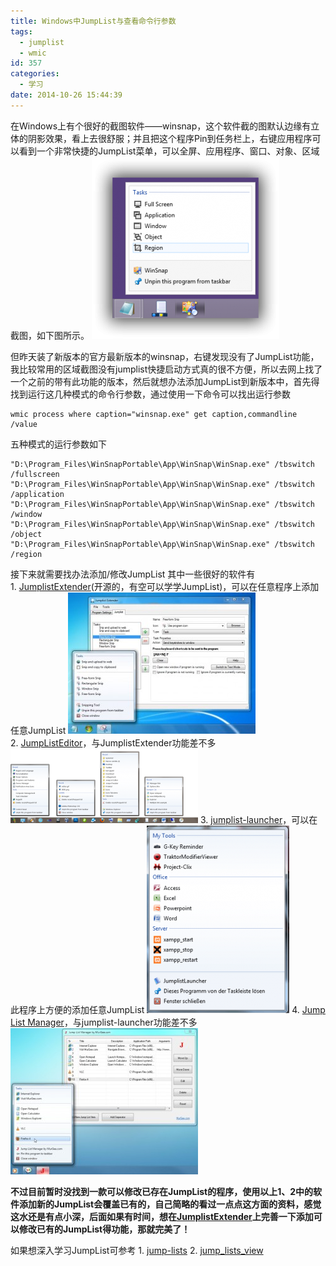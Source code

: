 ```yaml
---
title: Windows中JumpList与查看命令行参数
tags:
  - jumplist
  - wmic
id: 357
categories:
  - 学习
date: 2014-10-26 15:44:39
---
```


在Windows上有个很好的截图软件——winsnap，这个软件截的图默认边缘有立体的阴影效果，看上去很舒服；并且把这个程序Pin到任务栏上，右键应用程序可以看到一个非常快捷的JumpList菜单，可以全屏、应用程序、窗口、对象、区域截图，如下图所示。
[![winsnap_jumplist](/resources/2014/10/winsnap_jumplist-300x291.png)](/resources/2014/10/winsnap_jumplist.png)
<!--more-->
但昨天装了新版本的官方最新版本的winsnap，右键发现没有了JumpList功能，我比较常用的区域截图没有jumplist快捷启动方式真的很不方便，所以去网上找了一个之前的带有此功能的版本，然后就想办法添加JumpList到新版本中，首先得找到运行这几种模式的命令行参数，通过使用一下命令可以找出运行参数

```shell
wmic process where caption="winsnap.exe" get caption,commandline /value
```

五种模式的运行参数如下

```shell
"D:\Program_Files\WinSnapPortable\App\WinSnap\WinSnap.exe" /tbswitch /fullscreen
"D:\Program_Files\WinSnapPortable\App\WinSnap\WinSnap.exe" /tbswitch /application
"D:\Program_Files\WinSnapPortable\App\WinSnap\WinSnap.exe" /tbswitch /window
"D:\Program_Files\WinSnapPortable\App\WinSnap\WinSnap.exe" /tbswitch /object
"D:\Program_Files\WinSnapPortable\App\WinSnap\WinSnap.exe" /tbswitch /region
```

接下来就需要找办法添加/修改JumpList
其中一些很好的软件有
1. [JumplistExtender](https://code.google.com/p/jumplist-extender/)(开源的，有空可以学学JumpList)，可以在任意程序上添加任意JumpList
[![jumplist-extender](/resources/2014/10/jumplist-extender-300x226.jpg)](/resources/2014/10/jumplist-extender.jpg)
2. [JumpListEditor](http://jumplisteditor.blogspot.com/)，与JumplistExtender功能差不多
[![JumpListEditor](/resources/2014/10/JumpListEditor-300x119.png)](/resources/2014/10/JumpListEditor.png)
3\. [jumplist-launcher](http://en.www.ali.dj/jumplist-launcher/)，可以在此程序上方便的添加任意JumpList
[![jumplistlauncher](/resources/2014/10/jumplistlauncher-228x300.png)](/resources/2014/10/jumplistlauncher.png)
4\. [Jump List Manager](http://www.addictivetips.com/windows-tips/manage-windows-7-jump-list-items-in-taskbar-with-jump-list-manager/)，与jumplist-launcher功能差不多
[![jump-list-manager](/resources/2014/10/jump-list-manager-300x234.jpg)](/resources/2014/10/jump-list-manager.jpg)

**不过目前暂时没找到一款可以修改已存在JumpList的程序，使用以上1、2中的软件添加新的JumpList会覆盖已有的，自己简略的看过一点点这方面的资料，感觉这水还是有点小深，后面如果有时间，想在[JumplistExtender](https://code.google.com/p/jumplist-extender/)上完善一下添加可以修改已有的JumpList得功能，那就完美了！**

如果想深入学习JumpList可参考
1\. [jump-lists](http://windows.microsoft.com/en-us/windows7/products/features/jump-lists)
2\. [jump_lists_view](http://www.nirsoft.net/utils/jump_lists_view.html)

 